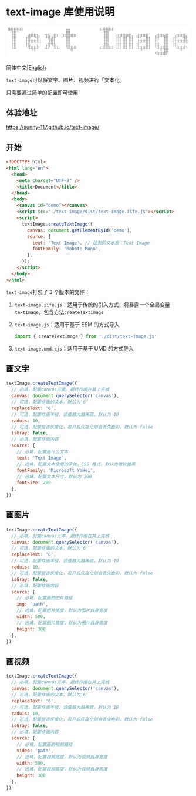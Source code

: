 # text-image 库使用说明

![](./logo.png)

简体中文|[English](./README.md)

`text-image`可以将文字、图片、视频进行「文本化」

只需要通过简单的配置即可使用

## 体验地址

https://sunny-117.github.io/text-image/

## 开始

```html
<!DOCTYPE html>
<html lang="en">
  <head>
    <meta charset="UTF-8" />
    <title>Document</title>
  </head>
  <body>
    <canvas id="demo"></canvas>
    <script src="./text-image/dist/text-image.iife.js"></script>
    <script>
      textImage.createTextImage({
        canvas: document.getElementById('demo'),
        source: {
          text: 'Text Image', // 绘制的文本是：Text Image
          fontFamily: 'Roboto Mono',
        },
      });
    </script>
  </body>
</html>
```

`text-image`打包了 3 个版本的文件：

1. `text-image.iife.js`：适用于传统的引入方式，将暴露一个全局变量`textImage`，包含方法`createTextImage`

2. `text-image.js`：适用于基于 ESM 的方式导入

   ```js
   import { createTextImage } from './dist/text-image.js'
   ```

3. `text-image.umd.cjs`：适用于基于 UMD 的方式导入

## 画文字

```js
textImage.createTextImage({
  // 必填，配置canvas元素，最终作画在其上完成
  canvas: document.querySelector('canvas'),
  // 可选，配置作画的文本，默认为'6'
  replaceText: '6',
  // 可选，配置作画半径，该值越大越稀疏，默认为 10
  raduis: 10,
  // 可选，配置是否灰度化，若开启灰度化则会丢失色彩，默认为 false
  isGray: false,
  // 必填，配置作画内容
  source: {
    // 必填，配置画什么文本
    text: 'Text Image',
    // 选填，配置文本使用的字体，CSS 格式，默认为微软雅黑
    fontFamily: 'Microsoft YaHei',
    // 选填，配置文本尺寸，默认为 200
    fontSize: 200
  },
})
```

## 画图片

```js
textImage.createTextImage({
  // 必填，配置canvas元素，最终作画在其上完成
  canvas: document.querySelector('canvas'),
  // 可选，配置作画的文本，默认为'6'
  replaceText: '6',
  // 可选，配置作画半径，该值越大越稀疏，默认为 10
  raduis: 10,
  // 可选，配置是否灰度化，若开启灰度化则会丢失色彩，默认为 false
  isGray: false,
  // 必填，配置作画内容
  source: {
    // 必填，配置画的图片路径
    img: 'path',
    // 选填，配置图片宽度，默认为图片自身宽度
    width: 500,
    // 选填，配置图片高度，默认为图片自身高度
    height: 300
  },
})
```



## 画视频

```js
textImage.createTextImage({
  // 必填，配置canvas元素，最终作画在其上完成
  canvas: document.querySelector('canvas'),
  // 可选，配置作画的文本，默认为'6'
  replaceText: '6',
  // 可选，配置作画半径，该值越大越稀疏，默认为 10
  raduis: 10,
  // 可选，配置是否灰度化，若开启灰度化则会丢失色彩，默认为 false
  isGray: false,
  // 必填，配置作画内容
  source: {
    // 必填，配置画的视频路径
    video: 'path',
    // 选填，配置视频宽度，默认为视频自身宽度
    width: 500,
    // 选填，配置视频高度，默认为视频自身高度
    height: 300
  },
})
```
